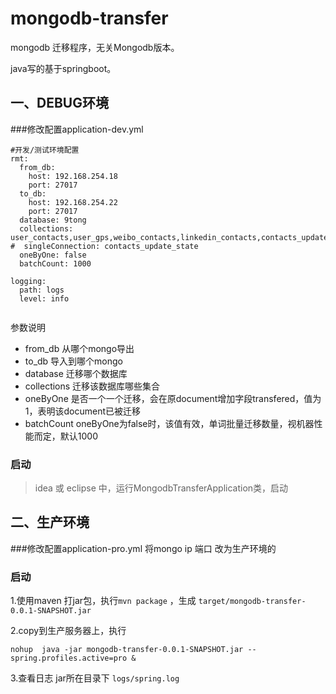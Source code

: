 # mongodb-transfer
mongodb 迁移程序，无关Mongodb版本。

java写的基于springboot。

## 一、DEBUG环境
###修改配置application-dev.yml 
```
#开发/测试环境配置
rmt:
  from_db:
    host: 192.168.254.18
    port: 27017
  to_db:
    host: 192.168.254.22
    port: 27017
  database: 9tong
  collections: user_contacts,user_gps,weibo_contacts,linkedin_contacts,contacts_update_state 
#  singleConnection: contacts_update_state
  oneByOne: false
  batchCount: 1000

logging:
  path: logs
  level: info


```

参数说明
  - from_db 从哪个mongo导出
  - to_db 导入到哪个mongo
  - database 迁移哪个数据库
  - collections 迁移该数据库哪些集合
  - oneByOne 是否一个一个迁移，会在原document增加字段transfered，值为1，表明该document已被迁移
  - batchCount oneByOne为false时，该值有效，单词批量迁移数量，视机器性能而定，默认1000

### 启动
   > idea 或 eclipse 中，运行MongodbTransferApplication类，启动

## 二、生产环境
###修改配置application-pro.yml 
将mongo ip 端口 改为生产环境的

### 启动
1.使用maven 打jar包，执行```mvn package``` ，生成 ```target/mongodb-transfer-0.0.1-SNAPSHOT.jar```

2.copy到生产服务器上，执行

```
nohup  java -jar mongodb-transfer-0.0.1-SNAPSHOT.jar --spring.profiles.active=pro &
```

3.查看日志 jar所在目录下 ```logs/spring.log```
